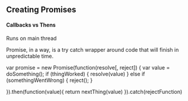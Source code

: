 Creating Promises
-----------------

#### Callbacks vs Thens



Runs on main thread


Promise, in a way, is a try catch wrapper around code that will finish in unpredictable time.

var promise = new Promise(function(resolve[, reject]) {
	var value = doSomething();
	if (thingWorked)	{
		resolve(value)
		} else if (somethingWentWrong) {
		reject();
	}

}).then(function(value){
	return nextThing(value)
}).catch(rejectFunction)
